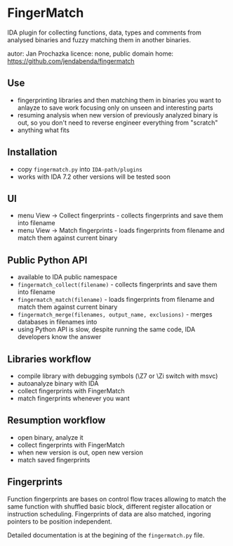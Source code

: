 # FingerMatch

IDA plugin for collecting functions, data, types and comments from analysed binaries
and fuzzy matching them in another binaries.

autor: Jan Prochazka
licence: none, public domain
home: https://github.com/jendabenda/fingermatch


## Use
 * fingerprinting libraries and then matching them in binaries you want to anlayze to save work
   focusing only on unseen and interesting parts
 * resuming analysis when new version of previously analyzed binary is out, so you don't need to
   reverse engineer everything from "scratch"
 * anything what fits


## Installation
 * copy `fingermatch.py` into `IDA-path/plugins`
 * works with IDA 7.2 other versions will be tested soon


## UI
 * menu View -> Collect fingerprints - collects fingerprints and save them into filename
 * menu View -> Match fingerprints - loads fingerprints from filename and match them against
   current binary


## Public Python API
 * available to IDA public namespace
 * `fingermatch_collect(filename)` - collects fingerprints and save them into filename
 * `fingermatch_match(filename)` - loads fingerprints from filename and match them against current binary
 * `fingermatch_merge(filenames, output_name, exclusions)` - merges databases in filenames into
 * using Python API is slow, despite running the same code, IDA developers know the answer


## Libraries workflow
 * compile library with debugging symbols (\Z7 or \Zi switch with msvc)
 * autoanalyze binary with IDA
 * collect fingerprints with FingerMatch
 * match fingerprints whenever you want

## Resumption workflow
 * open binary, analyze it
 * collect fingerprints with FingerMatch
 * when new version is out, open new version
 * match saved fingerprints


## Fingerprints
Function fingerprints are bases on control flow traces allowing to match the same function with shuffled basic block, different register allocation or instruction scheduling. Fingerprints of data are also matched, ingoring pointers to be position independent.

Detailed documentation is at the begining of the `fingermatch.py` file.
